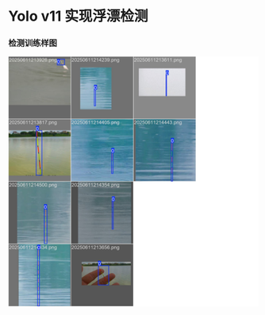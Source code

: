# Yolo v11 实现浮漂检测

### 检测训练样图

![检测训练样图](https://github.com/NikoSoftware/buoyProject/blob/master/runs/train/train6/train_batch542.jpg)
